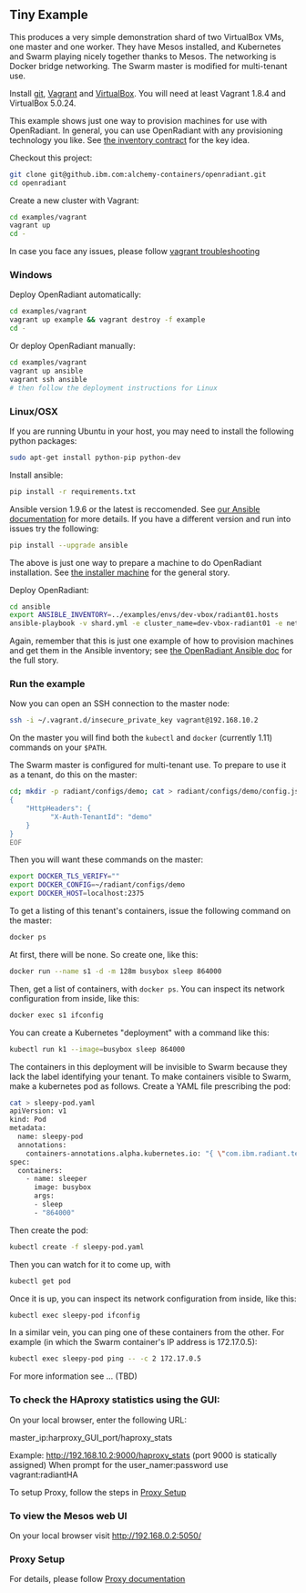## Tiny Example

This produces a very simple demonstration shard of two VirtualBox
VMs, one master and one worker.  They have Mesos installed, and
Kubernetes and Swarm playing nicely together thanks to Mesos.  The
networking is Docker bridge networking.  The Swarm master is modified
for multi-tenant use.

Install [git](https://git-scm.com/downloads),
[Vagrant](https://www.vagrantup.com/) and
[VirtualBox](https://www.virtualbox.org/wiki/Downloads). You will need
at least Vagrant 1.8.4 and VirtualBox 5.0.24.

This example shows just one way to provision machines for use with
OpenRadiant.  In general, you can use OpenRadiant with any
provisioning technology you like.  See
[the inventory contract](../docs/ansible.md#the-inventory-contract) for
the key idea.

Checkout this project:

```bash
git clone git@github.ibm.com:alchemy-containers/openradiant.git
cd openradiant
```

Create a new cluster with Vagrant:

```bash
cd examples/vagrant
vagrant up
cd -
```
In case you face any issues, please follow [vagrant troubleshooting](vagrant/README.md)

### Windows

Deploy OpenRadiant automatically:

```bash
cd examples/vagrant
vagrant up example && vagrant destroy -f example
cd -
```

Or deploy OpenRadiant manually:

```bash
cd examples/vagrant
vagrant up ansible
vagrant ssh ansible
# then follow the deployment instructions for Linux
```

### Linux/OSX

If you are running Ubuntu in your host, you may need to install the following
python packages:

```bash
sudo apt-get install python-pip python-dev
```

Install ansible:

```bash
pip install -r requirements.txt
```

Ansible version 1.9.6 or the latest is reccomended. See
[our Ansible documentation](../docs/ansible.md#ansible-versions-and-bugs-and-configuration)
for more details.  If you have a different version and run into issues
try the following:

```bash
pip install --upgrade ansible
```

The above is just one way to prepare a machine to do OpenRadiant
installation.  See
[the installer machine](../README.md#the-installer-machine) for the
general story.

Deploy OpenRadiant:

```bash
cd ansible
export ANSIBLE_INVENTORY=../examples/envs/dev-vbox/radiant01.hosts
ansible-playbook -v shard.yml -e cluster_name=dev-vbox-radiant01 -e network_kind=bridge
```

Again, remember that this is just one example of how to provision
machines and get them in the Ansible inventory; see
[the OpenRadiant Ansible doc](../docs/ansible.md) for the full story.


### Run the example

Now you can open an SSH connection to the master node:
```bash
ssh -i ~/.vagrant.d/insecure_private_key vagrant@192.168.10.2
```

On the master you will find both the `kubectl` and `docker`
(currently 1.11) commands on your `$PATH`.

The Swarm master is configured for multi-tenant use.  To prepare to
use it as a tenant, do this on the master:
```bash
cd; mkdir -p radiant/configs/demo; cat > radiant/configs/demo/config.json <<EOF
{
    "HttpHeaders": {
          "X-Auth-TenantId": "demo"
    }
}
EOF
```

Then you will want these commands on the master:
```bash
export DOCKER_TLS_VERIFY=""
export DOCKER_CONFIG=~/radiant/configs/demo
export DOCKER_HOST=localhost:2375
```

To get a listing of this tenant's containers, issue the following command on the master:
```bash
docker ps
```
At first, there will be none.  So create one, like this:
```bash
docker run --name s1 -d -m 128m busybox sleep 864000
```

Then, get a list of containers, with `docker ps`.  You can inspect its network
configuration from inside, like this:
```bash
docker exec s1 ifconfig
```

You can create a Kubernetes "deployment" with a command like this:
```bash
kubectl run k1 --image=busybox sleep 864000
```

The containers in this deployment will be invisible to Swarm because
they lack the label identifying your tenant.  To make containers
visible to Swarm, make a kubernetes pod as follows.  Create a YAML
file prescribing the pod:
```bash
cat > sleepy-pod.yaml
apiVersion: v1
kind: Pod
metadata:
  name: sleepy-pod
  annotations:
    containers-annotations.alpha.kubernetes.io: "{ \"com.ibm.radiant.tenant.0\": \"demo\",  \"OriginalName\": \"sleeper\" }"
spec:
  containers:
    - name: sleeper
      image: busybox
      args:
      - sleep
      - "864000"
```

Then create the pod:
```bash
kubectl create -f sleepy-pod.yaml
```

Then you can watch for it to come up, with
```bash
kubectl get pod
```

Once it is up, you can inspect its network configuration from inside,
like this:
```bash
kubectl exec sleepy-pod ifconfig
```

In a similar vein, you can ping one of these containers from the
other.  For example (in which the Swarm container's IP address
is 172.17.0.5):
```bash
kubectl exec sleepy-pod ping -- -c 2 172.17.0.5
```
For more information see ... (TBD)

### To check the HAproxy statistics using the GUI:

On your local browser, enter the following URL:

master_ip:harproxy_GUI_port/haproxy_stats

Example:
http://192.168.10.2:9000/haproxy_stats (port 9000 is statically assigned)
When prompt for the user_namer:password  use  vagrant:radiantHA

To setup Proxy, follow the steps in [Proxy Setup](#proxy-setup)


### To view the Mesos web UI

On your local browser visit http://192.168.0.2:5050/


### Proxy Setup

For details, please follow [Proxy documentation](../proxy/README.md)
